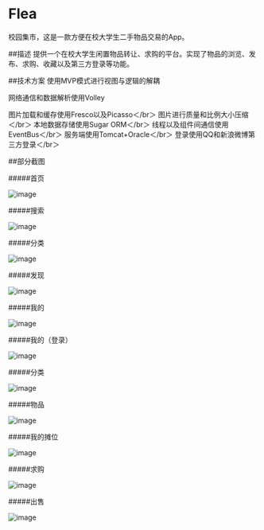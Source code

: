 # Flea
校园集市，这是一款方便在校大学生二手物品交易的App。



##描述
提供一个在校大学生闲置物品转让、求购的平台。实现了物品的浏览、发布、求购、收藏以及第三方登录等功能。


##技术方案
使用MVP模式进行视图与逻辑的解耦  

网络通信和数据解析使用Volley  

图片加载和缓存使用Fresco以及Picasso＜/br＞
图片进行质量和比例大小压缩＜/br＞
本地数据存储使用Sugar ORM＜/br＞
线程以及组件间通信使用EventBus＜/br＞
服务端使用Tomcat+Oracle＜/br＞
登录使用QQ和新浪微博第三方登录＜/br＞


##部分截图


#####首页

![image](https://github.com/Fionaaaa/Flea/blob/master/src/main/res/drawable/001.JPG)  

#####搜索

![image](https://github.com/Fionaaaa/Flea/blob/master/src/main/res/drawable/002.JPG)

#####分类

![image](https://github.com/Fionaaaa/Flea/blob/master/src/main/res/drawable/003.JPG)


#####发现

![image](https://github.com/Fionaaaa/Flea/blob/master/src/main/res/drawable/004.JPG)


#####我的

![image](https://github.com/Fionaaaa/Flea/blob/master/src/main/res/drawable/005.JPG)


#####我的（登录）


![image](https://github.com/Fionaaaa/Flea/blob/master/src/main/res/drawable/006.JPG)


#####分类


![image](https://github.com/Fionaaaa/Flea/blob/master/src/main/res/drawable/007.JPG)


#####物品

![image](https://github.com/Fionaaaa/Flea/blob/master/src/main/res/drawable/008.JPG)


#####我的摊位

![image](https://github.com/Fionaaaa/Flea/blob/master/src/main/res/drawable/009.JPG)


#####求购

![image](https://github.com/Fionaaaa/Flea/blob/master/src/main/res/drawable/010.JPG)


#####出售


![image](https://github.com/Fionaaaa/Flea/blob/master/src/main/res/drawable/011.JPG)






